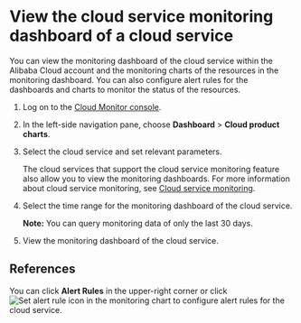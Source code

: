 # View the cloud service monitoring dashboard of a cloud service

You can view the monitoring dashboard of the cloud service within the Alibaba Cloud account and the monitoring charts of the resources in the monitoring dashboard. You can also configure alert rules for the dashboards and charts to monitor the status of the resources.

1.  Log on to the [Cloud Monitor console](https://cms-intl.console.aliyun.com).

2.  In the left-side navigation pane, choose **Dashboard** \> **Cloud product charts**.

3.  Select the cloud service and set relevant parameters.

    The cloud services that support the cloud service monitoring feature also allow you to view the monitoring dashboards. For more information about cloud service monitoring, see [Cloud service monitoring](/intl.en-US/.md).

4.  Select the time range for the monitoring dashboard of the cloud service.

    **Note:** You can query monitoring data of only the last 30 days.

5.  View the monitoring dashboard of the cloud service.


## References

You can click **Alert Rules** in the upper-right corner or click ![Set alert rule icon](../images/p176715.png) in the monitoring chart to configure alert rules for the cloud service.

